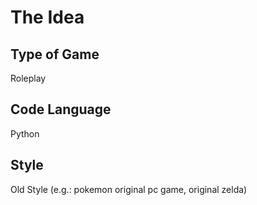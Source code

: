 # The Idea
## Type of Game
  Roleplay
## Code Language
  Python
## Style
  Old Style (e.g.: pokemon original pc game, original zelda)
